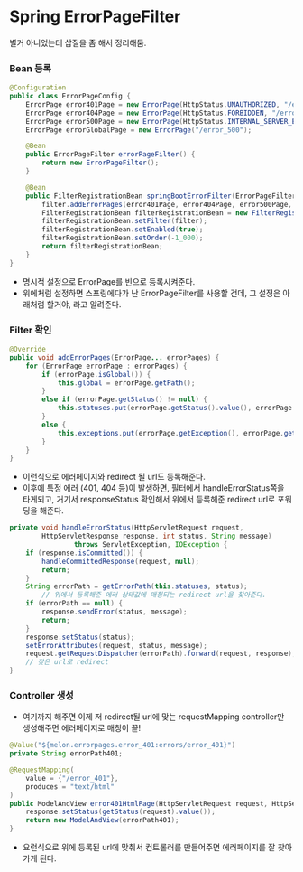 # Spring ErrorPageFilter

별거 아니었는데 삽질을 좀 해서 정리해둠.

###  Bean 등록
```java
@Configuration
public class ErrorPageConfig {
    ErrorPage error401Page = new ErrorPage(HttpStatus.UNAUTHORIZED, "/error_401");
    ErrorPage error404Page = new ErrorPage(HttpStatus.FORBIDDEN, "/error_404");
    ErrorPage error500Page = new ErrorPage(HttpStatus.INTERNAL_SERVER_ERROR, "/error_500");
    ErrorPage errorGlobalPage = new ErrorPage("/error_500");

    @Bean
    public ErrorPageFilter errorPageFilter() {
        return new ErrorPageFilter();
    }

    @Bean
    public FilterRegistrationBean springBootErrorFilter(ErrorPageFilter filter) {
        filter.addErrorPages(error401Page, error404Page, error500Page, errorGlobalPage);
        FilterRegistrationBean filterRegistrationBean = new FilterRegistrationBean();
        filterRegistrationBean.setFilter(filter);
        filterRegistrationBean.setEnabled(true);
        filterRegistrationBean.setOrder(-1_000);
        return filterRegistrationBean;
    }
}
```

- 명시적 설정으로 ErrorPage를 빈으로 등록시켜준다.
- 위에처럼 설정하면 스프링에다가 난 ErrorPageFilter를 사용할 건데, 그 설정은 아래처럼 할거야, 라고 알려준다.

### Filter 확인
```java
@Override
public void addErrorPages(ErrorPage... errorPages) {
    for (ErrorPage errorPage : errorPages) {
	    if (errorPage.isGlobal()) {
		    this.global = errorPage.getPath();
	    }
	    else if (errorPage.getStatus() != null) {
		    this.statuses.put(errorPage.getStatus().value(), errorPage.getPath());
	    }
	    else {
		    this.exceptions.put(errorPage.getException(), errorPage.getPath());
	    }
    }	
}
```

- 이런식으로 에러페이지와 redirect 될 url도 등록해준다.
- 이후에 특정 에러 (401, 404 등)이 발생하면, 필터에서 handleErrorStatus쪽을 타게되고, 거기서 responseStatus 확인해서 위에서 등록해준 redirect url로 포워딩을 해준다.

```java
private void handleErrorStatus(HttpServletRequest request,
		HttpServletResponse response, int status, String message)
				throws ServletException, IOException {
	if (response.isCommitted()) {
		handleCommittedResponse(request, null);
		return;
	}
	String errorPath = getErrorPath(this.statuses, status);
        // 위에서 등록해준 에러 상태값에 매칭되는 redirect url을 찾아준다.
	if (errorPath == null) {
		response.sendError(status, message);
		return;
	}
	response.setStatus(status);
	setErrorAttributes(request, status, message);
	request.getRequestDispatcher(errorPath).forward(request, response);
    // 찾은 url로 redirect
}
```

### Controller 생성

- 여기까지 해주면 이제 저 redirect될 url에 맞는 requestMapping controller만 생성해주면 에러페이지로 매칭이 끝!

```java
@Value("${melon.errorpages.error_401:errors/error_401}")
private String errorPath401;

@RequestMapping(
    value = {"/error_401"},
    produces = "text/html"
)
public ModelAndView error401HtmlPage(HttpServletRequest request, HttpServletResponse response) {
    response.setStatus(getStatus(request).value());
    return new ModelAndView(errorPath401);
}
```

- 요런식으로 위에 등록된 url에 맞춰서 컨트롤러를 만들어주면 에러페이지를 잘 찾아가게 된다.
